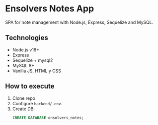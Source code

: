 # Ensolvers Notes App
SPA for note management with Node.js, Express, Sequelize and MySQL.

## Technologies
- Node.js v18+
- Express
- Sequelize + mysql2
- MySQL 8+
- Vanilla JS, HTML y CSS

## How to execute
1. Clone repo  
2. Configure `backend/.env`.  
3. Create DB:
    ```sql
   CREATE DATABASE ensolvers_notes;